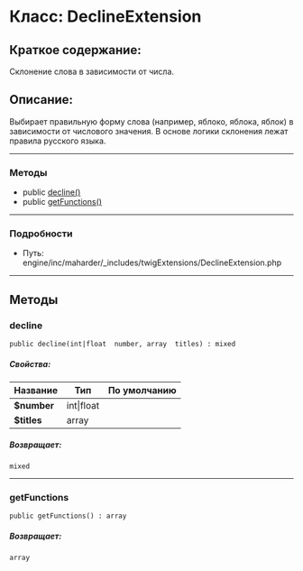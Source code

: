 # Класс: DeclineExtension

## Краткое содержание:

Склонение слова в зависимости от числа.

## Описание:

Выбирает правильную форму слова (например, яблоко, яблока, яблок)
в зависимости от числового значения.
В основе логики склонения лежат правила русского языка.


---

### Методы

* public [decline()](#method_decline)
* public [getFunctions()](#method_getFunctions)

---

### Подробности

* Путь: engine/inc/maharder/_includes/twigExtensions/DeclineExtension.php

---

## Методы

<a id="method_decline"></a>

### decline

```
public decline(int|float  number, array  titles) : mixed
```

##### Свойства:

| Название    | Тип        | По умолчанию |
|-------------|------------|--------------|
| **$number** | int\|float |              |
| **$titles** | array      |              |

##### Возвращает:

```
mixed
```

---

<a id="method_getFunctions"></a>

### getFunctions

```
public getFunctions() : array
```

##### Возвращает:

```
array
```
